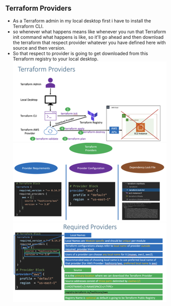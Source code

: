 ## Terraform Providers 
- As a Terraform admin in my local desktop first i have to install the Terraform CLI.
- so whenever what happens means like whenever you run that Terraform init command what happens is like, so it'll go ahead and then download the terraform that respect provider whatever you have defined here with source and then version.
- So that respect to provider is going to get downloaded from this Terraform registry to your local desktop.
![alt text](image.png)
![alt text](image-1.png)
![alt text](image-2.png)